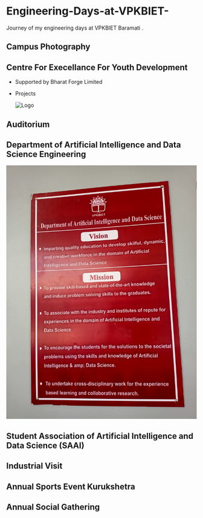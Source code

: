 
# Engineering-Days-at-VPKBIET-
Journey of my engineering days at VPKBIET Baramati .

##  Campus Photography

## Centre For Execellance For Youth Development 

- Supported by Bharat Forge Limited

- Projects

  ![Logo]()

## Auditorium 

## Department of Artificial Intelligence and Data Science Engineering 


  ![Logo](https://github.com/yashraj9011/Engineering-Days-at-VPKBIET/blob/main/Images/IMG20231011142010.jpg)
## Student Association of Artificial Intelligence and Data Science (SAAI)
## Industrial Visit 

## Annual Sports Event Kurukshetra

## Annual Social Gathering 

## 



